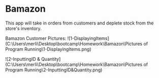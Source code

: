 # Bamazon
This app will take in orders from customers and deplete stock from the store's inventory.

Bamazon Customer Pictures:
![1-DisplayingItems](C:\Users\merli\Desktop\bootcamp\Homework\Bamazon\Pictures of Program Running\1-DisplayingItems.png)

![2-InputtingID & Quantity](C:\Users\merli\Desktop\bootcamp\Homework\Bamazon\Pictures of Program Running\2-InputtingID&Quantity.png)

